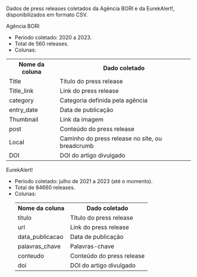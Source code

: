 Dados de press releases coletados da Agência BORI e da EurekAlert!, disponibilizados em formato CSV.


Agência BORI
- Período coletado: 2020 a 2023.
- Total de 560 releases.
- Colunas:

<table>
            <tr>
                        <th>Nome da coluna</th>
                        <th>Dado coletado</th>
            </tr>
            <tr>
                        <td>Title</td>
                        <td>Título do press release</td>
            </tr>
            <tr>
                        <td>Title_link</td>
                        <td>Link do press release</td>
            </tr>
            <tr>
                        <td>category</td>
                        <td>Categoria definida pela agência</td>
            </tr>
            <tr>
                        <td>entry_date</td>
                        <td>Data de publicação</td>
            </tr>
            <tr>
                        <td>Thumbnail</td>
                        <td>Link da imagem</td>
            </tr>
            <tr>
                        <td>post</td>
                        <td>Conteúdo do press release</td>
            </tr>
            <tr>
                        <td>Local</td>
                        <td>Caminho do press release no site, ou breadcrumb</td>
            </tr>
            <tr>
                        <td>DOI</td>
                        <td>DOI do artigo divulgado</td>
            </tr>
</table>


EurekAlert!
- Período coletado: julho de 2021 a 2023 (até o momento).
- Total de 84660 releases.
- Colunas:
  <table>
            <tr>
                        <th>Nome da coluna</th>
                        <th>Dado coletado</th>
            </tr>
            <tr>
                        <td>titulo</td>
                        <td>Título do press release</td>
            </tr>
            <tr>
                        <td>url</td>
                        <td>Link do press release</td>
            </tr>
            <tr>
                        <td>data_publicacao</td>
                        <td>Data de publicação</td>
            </tr>
            <tr>
                        <td>palavras_chave</td>
                        <td>Palavras-chave</td>
            </tr>
            <tr>
                        <td>conteudo</td>
                        <td>Conteúdo do press release</td>
            </tr>
            <tr>
                        <td>doi</td>
                        <td>DOI do artigo divulgado</td>
            </tr>
</table>
